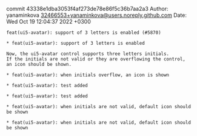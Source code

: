 commit 43338e1dba3053f4af273de78e86f5c36b7aa2a3
Author: yanaminkova <32466553+yanaminkova@users.noreply.github.com>
Date:   Wed Oct 19 12:04:37 2022 +0300

    feat(ui5-avatar): support of 3 letters is enabled (#5870)
    
    * feat(ui5-avatar): support of 3 letters is enabled
    
    Now, the ui5-avatar control supports three letters initials.
    If the initials are not valid or they are overflowing the control,
    an icon should be shown.
    
    * feat(ui5-avatar): when initials overflow, an icon is shown
    
    * feat(ui5-avatar): test added
    
    * feat(ui5-avatar): test added
    
    * feat(ui5-avatar): when initials are not valid, default icon should be shown
    
    * feat(ui5-avatar): when initials are not valid, default icon should be shown
